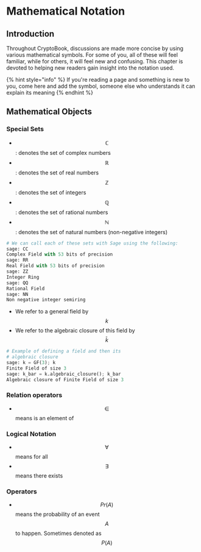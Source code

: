 # Mathematical Notation

## Introduction

Throughout CryptoBook, discussions are made more concise by using various mathematical symbols. For some of you, all of these will feel familiar, while for others, it will feel new and confusing. This chapter is devoted to helping new readers gain insight into the notation used.

{% hint style="info" %}
If you're reading a page and something is new to you, come here and add the symbol, someone else who understands it can explain its meaning
{% endhint %}

## Mathematical Objects

### Special Sets

* $$\mathbb{C}$$: denotes the set of complex numbers
* $$\mathbb{R}$$: denotes the set of real numbers
* $$\mathbb{Z}$$: denotes the set of integers
* $$\mathbb{Q}$$: denotes the set of rational numbers
* $$\mathbb{N}$$: denotes the set of natural numbers \(non-negative integers\)

```python
# We can call each of these sets with Sage using the following:
sage: CC
Complex Field with 53 bits of precision
sage: RR
Real Field with 53 bits of precision
sage: ZZ
Integer Ring
sage: QQ
Rational Field
sage: NN
Non negative integer semiring
```

* We refer to a general field by $$k$$
* We refer to the algebraic closure of this field by $$\bar{k}$$

```python
# Example of defining a field and then its 
# algebraic closure
sage: k = GF(3); k
Finite Field of size 3
sage: k_bar = k.algebraic_closure(); k_bar
Algebraic closure of Finite Field of size 3
```

### Relation operators

* $$\in$$means is an element of

### Logical Notation

* $$\forall$$means for all
* $$\exists$$means there exists

### Operators

* $$Pr(A)$$ means the probability of an event $$A$$to happen. Sometimes denoted as $$P(A)$$



